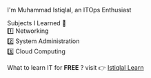 I'm Muhammad Istiqlal, an ITOps Enthusiast <br>

Subjects I Learned 📖 <br>
1️⃣ Networking <br>
2️⃣ System Administration <br>
3️⃣ Cloud Computing <br>

What to learn IT for **FREE** ? visit 👉 [Istiqlal Learn](https://github.com/istiqlal-learn)
